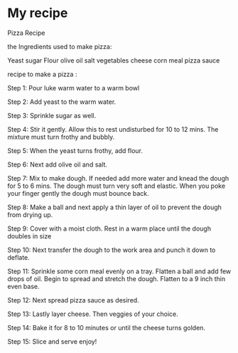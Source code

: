 # My recipe
Pizza Recipe


the Ingredients used to make pizza:

Yeast
sugar
Flour
olive oil
salt
vegetables
cheese
corn meal
pizza sauce



recipe to make a pizza :

Step 1: Pour luke warm water to a warm bowl

Step 2: Add yeast to the warm water.

Step 3: Sprinkle sugar as well.

Step 4: Stir it gently. Allow this to rest undisturbed for 10 to 12 mins. The mixture must turn frothy and bubbly.

Step 5: When the yeast turns frothy, add flour.

Step 6:  Next add olive oil and salt.

Step 7: Mix to make dough. If needed add more water and knead the dough for 5 to 6 mins. The dough must turn very soft and elastic. When you poke your finger gently the dough must bounce back.

Step 8:  Make a ball and next apply a thin layer of oil to prevent the dough from drying up.

Step 9:  Cover with a moist cloth. Rest in a warm place until the dough doubles in size

Step 10: Next transfer the dough to the work area and punch it down to deflate.

Step 11: Sprinkle some corn meal evenly on a tray. Flatten a ball and add few drops of oil. Begin to spread and stretch the dough. Flatten to a 9 inch thin even base.

 Step 12: Next spread pizza sauce as desired.

Step 13:  Lastly layer cheese. Then veggies of your choice. 

Step 14:  Bake it for 8 to 10 minutes or until the cheese turns golden.

Step 15: Slice and serve enjoy!






